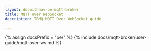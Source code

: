 ```yaml
---
layout: docwithnav-pe-mqtt-broker
title: MQTT over WebSocket
description: TBMQ MQTT Over WebSocket guide

---
```


{% assign docsPrefix = "pe/" %}
{% include docs/mqtt-broker/user-guide/mqtt-over-ws.md %}
